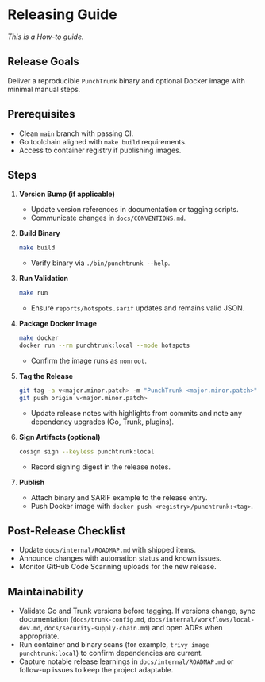# Releasing Guide

_This is a How-to guide._

## Release Goals

Deliver a reproducible `PunchTrunk` binary and optional Docker image with minimal manual steps.

## Prerequisites

- Clean `main` branch with passing CI.
- Go toolchain aligned with `make build` requirements.
- Access to container registry if publishing images.

## Steps

1. **Version Bump (if applicable)**
   - Update version references in documentation or tagging scripts.
   - Communicate changes in `docs/CONVENTIONS.md`.
2. **Build Binary**

   ```bash
   make build
   ```

   - Verify binary via `./bin/punchtrunk --help`.

3. **Run Validation**

   ```bash
   make run
   ```

   - Ensure `reports/hotspots.sarif` updates and remains valid JSON.

4. **Package Docker Image**

   ```bash
   make docker
   docker run --rm punchtrunk:local --mode hotspots
   ```

   - Confirm the image runs as `nonroot`.

5. **Tag the Release**

   ```bash
   git tag -a v<major.minor.patch> -m "PunchTrunk <major.minor.patch>"
   git push origin v<major.minor.patch>
   ```

   - Update release notes with highlights from commits and note any dependency upgrades (Go, Trunk, plugins).

6. **Sign Artifacts (optional)**

   ```bash
   cosign sign --keyless punchtrunk:local
   ```

   - Record signing digest in the release notes.

7. **Publish**
   - Attach binary and SARIF example to the release entry.
   - Push Docker image with `docker push <registry>/punchtrunk:<tag>`.

## Post-Release Checklist

- Update `docs/internal/ROADMAP.md` with shipped items.
- Announce changes with automation status and known issues.
- Monitor GitHub Code Scanning uploads for the new release.

## Maintainability

- Validate Go and Trunk versions before tagging. If versions change, sync documentation (`docs/trunk-config.md`, `docs/internal/workflows/local-dev.md`, `docs/security-supply-chain.md`) and open ADRs when appropriate.
- Run container and binary scans (for example, `trivy image punchtrunk:local`) to confirm dependencies are current.
- Capture notable release learnings in `docs/internal/ROADMAP.md` or follow-up issues to keep the project adaptable.
